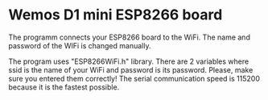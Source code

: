 # Wemos D1 mini ESP8266 board

The programm connects your ESP8266 board to the WiFi. The name and password of the WIFi is changed manually.

The program uses "ESP8266WiFi.h" library. 
There are 2 variables where ssid is the name of your WiFi and password is its password. Please, make sure you entered them correctly!
The serial communication speed is 115200 because it is the fastest possible.
